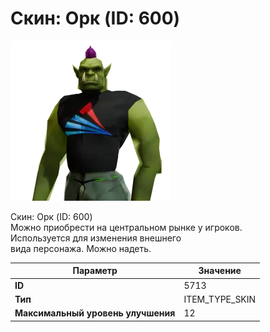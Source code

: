 # Скин: Орк (ID: 600)

![Item Image](../img/5713.webp?raw=true)

Скин: Орк (ID: 600)<br>Можно приобрести на центральном рынке у игроков.<br>Используется для изменения внешнего<br>вида персонажа. Можно надеть.


| Параметр | Значение |
|----------|----------|
| **ID** | 5713 |
| **Тип** | ITEM_TYPE_SKIN |
| **Максимальный уровень улучшения** | 12 |

